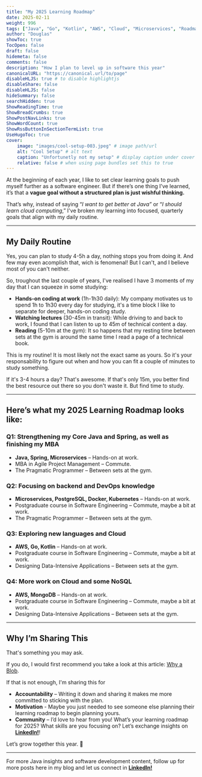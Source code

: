 ```yaml
---
title: "My 2025 Learning Roadmap"
date: 2025-02-11
weight: 996
tags: ["Java", "Go", "Kotlin", "AWS", "Cloud", "Microservices", "Roadmap", "PostgreSQL"]
author: "Douglas"
showToc: true
TocOpen: false
draft: false
hidemeta: false
comments: false
description: "How I plan to level up in software this year"
canonicalURL: "https://canonical.url/to/page"
disableHLJS: true # to disable highlightjs
disableShare: false
disableHLJS: false
hideSummary: false
searchHidden: true
ShowReadingTime: true
ShowBreadCrumbs: true
ShowPostNavLinks: true
ShowWordCount: true
ShowRssButtonInSectionTermList: true
UseHugoToc: true
cover:
    image: "images/cool-setup-003.jpeg" # image path/url
    alt: "Cool Setup" # alt text
    caption: "Unfortunetly not my setup" # display caption under cover
    relative: false # when using page bundles set this to true
---
```


At the beginning of each year, I like to set clear learning goals to push myself further as a software engineer. But if there’s one thing I’ve learned, it’s that a **vague goal without a structured plan is just wishful thinking.**

That’s why, instead of saying “_I want to get better at Java”_ or “_I should learn cloud computing_,” I've broken my learning into focused, quarterly goals that align with my daily routine.

---

## My Daily Routine

Yes, you can plan to study 4-5h a day, nothing stops you from doing it. And few may even acomplish that, wich is fenomenal! But I can't, and I believe most of you can't neither.

So, troughout the last couple of years, I've realised I have 3 moments of my day that I can squeeze in some studying:

- **Hands-on coding at work** (1h-1h30 daily): My company motivates us to spend 1h to 1h30 every day for studying, it's a time block I like to separate for deeper, hands-on coding study.
- **Watching lectures** (30-45m in transit): While driving to and back to work, I found that I can listen to up to 45m of technical content a day.
- **Reading** (5-10m at the gym): It so happens that my resting time between sets at the gym is around the same time I read a page of a technical book.

This is my routine! It is most likely not the exact same as yours. So it's your responsability to figure out when and how you can fit a couple of minutes to study something.

If it's 3-4 hours a day? That's awesome. If that's only 15m, you better find the best resource out there so you don't waste it. But find time to study.

---

## Here’s what my 2025 Learning Roadmap looks like:

### Q1: Strengthening my Core Java and Spring, as well as finishing my MBA

- **Java, Spring, Microservices** – Hands-on at work.
- MBA in Agile Project Management – Commute.
- The Pragmatic Programmer – Between sets at the gym.

### Q2: Focusing on backend and DevOps knowledge

- **Microservices, PostgreSQL, Docker, Kubernetes** – Hands-on at work.
- Postgraduate course in Software Engineering – Commute, maybe a bit at work.
- The Pragmatic Programmer – Between sets at the gym.

### Q3: Exploring new languages and Cloud

- **AWS, Go, Kotlin** – Hands-on at work.
- Postgraduate course in Software Engineering – Commute, maybe a bit at work.
- Designing Data-Intensive Applications – Between sets at the gym.

### Q4: More work on Cloud and some NoSQL

- **AWS, MongoDB** – Hands-on at work.
- Postgraduate course in Software Engineering – Commute, maybe a bit at work.
- Designing Data-Intensive Applications – Between sets at the gym.

---

## Why I’m Sharing This

That's something you may ask.

If you do, I would first recommend you take a look at this article: [Why a Blob](/blog/why-a-blog).

If that is not enough, I'm sharing this for

- **Accountability** – Writing it down and sharing it makes me more committed to sticking with the plan.
- **Motivation** - Maybe you just needed to see someone else planning their learning roadmap to begin planning yours.
- **Community** – I’d love to hear from you! What’s your learning roadmap for 2025? What skills are you focusing on? Let’s exchange insights on [**LinkedIn!**](https://www.linkedin.com/in/douglas-rocha-leite)!

Let’s grow together this year. 🚀

---

For more Java insights and software development content, follow up for more posts here in my blog and let us connect in [**LinkedIn!**](https://www.linkedin.com/in/douglas-rocha-leite)
